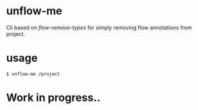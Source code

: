 # unflow-me
Cli based on _flow-remove-types_ for simply removing flow annotations from project.

# usage
```
$ unflow-me /project
```
# Work in progress..
